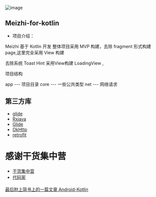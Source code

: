 

![image](https://upload-images.jianshu.io/upload_images/1891544-ca4d50091d18b964.JPG?imageMogr2/auto-orient/strip%7CimageView2/2/w/1240)

## Meizhi-for-kotlin

- 项目介绍：

[](https://github.com/forYueji/kotlin-for-Meizhi)

Meizhi 基于 Kotlin 开发 整体项目采用 MVP 构建，去除 fragment 形式构建 page,这里完全采用 View 构建


去除系统 Toast Hint
采用View构建 LoadingView ,

项目结构

app     ---  项目目录
core    ---  一些公共类型
net     ---  网络请求



## 第三方库
  * [glide](https://github.com/bumptech/glide)
  * [Rxjava](https://github.com/ReactiveX/RxJava)
  * [Glide](https://github.com/bumptech/glide)
  * [OkHttp](https://github.com/square/okhttp)
  * [retrofit](https://github.com/square/retrofit)


# 感谢干货集中营
  * [干货集中营](http://gank.io/) <br>
  * [代码家](https://github.com/daimajia) <br>

####



[最后附上简书上的一篇文章 Android-Kotlin ](https://www.jianshu.com/p/805d0bbed72f)



